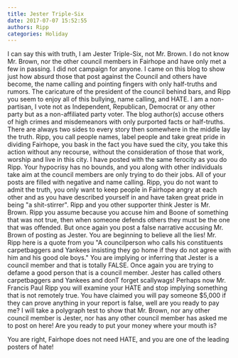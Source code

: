 ```yaml
---
title: Jester Triple-Six
date: 2017-07-07 15:52:55
authors: Ripp
categories: Holiday
---
```


 I can say this with truth, I am Jester Triple-Six, not Mr. Brown. I do not know Mr. Brown, nor the other council members in Fairhope and have only met a few in passing. I did not campaign for anyone. I came on this blog to show just how absurd those that post against the Council and others have become, the name calling and pointing fingers with only half-truths and rumors. The caricature of the president of the council behind bars, and Ripp you seem to enjoy all of this bullying, name calling, and HATE. I am a non-partisan, I vote not as Independent, Republican, Democrat or any other party but as a non-affiliated party voter.
The blog author(s) accuse others of high crimes and misdemeanors with only purported facts or half-truths. There are always two sides to every story then somewhere in the middle lay the truth. Ripp, you call people names, label people and take great pride in dividing Fairhope, you bask in the fact you have sued the city, you take this action without any recourse, without the consideration of those that work, worship and live in this city.
I have posted with the same ferocity as you do Ripp. Your hypocrisy has no bounds, and you along with other individuals take aim at the council members are only trying to do their jobs. All of your posts are filled with negative and name calling. Ripp, you do not want to admit the truth, you only want to keep people in Fairhope angry at each other and as you have described yourself in and have taken great pride in being "a shit-stirrer". 
Ripp and you other supporter think Jester is Mr. Brown. Ripp you assume because you accuse him and Boone of something that was not true, then when someone defends others they must be the one that was offended. But once again you post a false narrative accusing Mr. Brown of posting as Jester. You are beginning to believe all the lies! 
Mr. Ripp here is a quote from you "A councilperson who calls his constituents carpetbaggers and Yankees insisting they go home if they do not agree with him and his good ole boys." You are implying or inferring that Jester is a council member and that is totally FALSE. Once again you are trying to defame a good person that is a council member. Jester has called others carpetbaggers and Yankees and donT forget scallywags!
Perhaps now Mr. Francis Paul Ripp you will examine your HATE and stop implying something that is not remotely true. You have claimed you will pay someone $5,000 if they can prove anything in your report is false, well are you ready to pay me? I will take a polygraph test to show that Mr. Brown, nor any other council member is Jester, nor has any other council member has asked me to post on here! Are you ready to put your money where your mouth is? 

You are right, Fairhope does not need HATE, and you are one of the leading posters of hate!